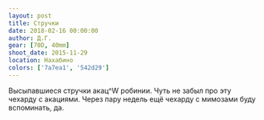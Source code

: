 ```yaml
---
layout: post
title: Стручки
date: 2018-02-16 00:00:00
author: Д.Г.
gear: [70D, 40mm]
shoot_date: 2015-11-29
location: Нахабино
colors: ['7a7ea1', '542d29']
---
```

Высыпавшиеся стручки акац^W робинии. Чуть не забыл про эту чехарду с акациями. Через пару недель ещё чехарду с мимозами буду вспоминать, да.
